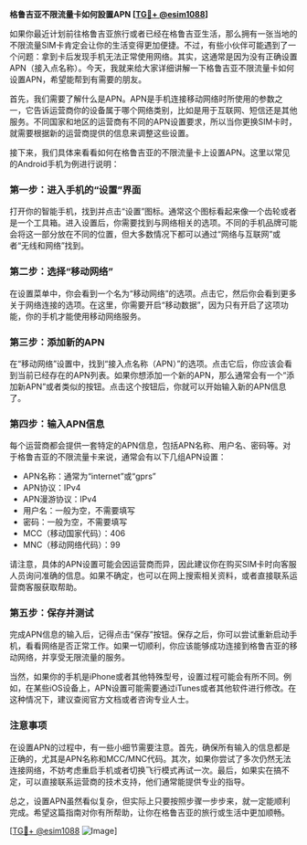 **格鲁吉亚不限流量卡如何設置APN [[TG💪+ @esim1088](https://t.me/s/esim1088)]**

如果你最近计划前往格鲁吉亚旅行或者已经在格鲁吉亚生活，那么拥有一张当地的不限流量SIM卡肯定会让你的生活变得更加便捷。不过，有些小伙伴可能遇到了一个问题：拿到卡后发现手机无法正常使用网络。其实，这通常是因为没有正确设置APN（接入点名称）。今天，我就来给大家详细讲解一下格鲁吉亚不限流量卡如何设置APN，希望能帮到有需要的朋友。

首先，我们需要了解什么是APN。APN是手机连接移动网络时所使用的参数之一，它告诉运营商你的设备属于哪个网络类别，比如是用于互联网、短信还是其他服务。不同国家和地区的运营商有不同的APN设置要求，所以当你更换SIM卡时，就需要根据新的运营商提供的信息来调整这些设置。

接下来，我们具体来看看如何在格鲁吉亚的不限流量卡上设置APN。这里以常见的Android手机为例进行说明：

### 第一步：进入手机的“设置”界面

打开你的智能手机，找到并点击“设置”图标。通常这个图标看起来像一个齿轮或者是一个工具箱。进入设置后，你需要找到与网络相关的选项。不同的手机品牌可能会将这一部分放在不同的位置，但大多数情况下都可以通过“网络与互联网”或者“无线和网络”找到。

### 第二步：选择“移动网络”

在设置菜单中，你会看到一个名为“移动网络”的选项。点击它，然后你会看到更多关于网络连接的选项。在这里，你需要开启“移动数据”，因为只有开启了这项功能，你的手机才能使用移动网络服务。

### 第三步：添加新的APN

在“移动网络”设置中，找到“接入点名称（APN）”的选项。点击它后，你应该会看到当前已经存在的APN列表。如果你想添加一个新的APN，那么通常会有一个“添加新APN”或者类似的按钮。点击这个按钮后，你就可以开始输入新的APN信息了。

### 第四步：输入APN信息

每个运营商都会提供一套特定的APN信息，包括APN名称、用户名、密码等。对于格鲁吉亚的不限流量卡来说，通常会有以下几组APN设置：

- APN名称：通常为“internet”或“gprs”
- APN协议：IPv4
- APN漫游协议：IPv4
- 用户名：一般为空，不需要填写
- 密码：一般为空，不需要填写
- MCC（移动国家代码）：406
- MNC（移动网络代码）：99

请注意，具体的APN设置可能会因运营商而异，因此建议你在购买SIM卡时向客服人员询问准确的信息。如果不确定，也可以在网上搜索相关资料，或者直接联系运营商客服获取帮助。

### 第五步：保存并测试

完成APN信息的输入后，记得点击“保存”按钮。保存之后，你可以尝试重新启动手机，看看网络是否正常工作。如果一切顺利，你应该能够成功连接到格鲁吉亚的移动网络，并享受无限流量的服务。

当然，如果你的手机是iPhone或者其他特殊型号，设置过程可能会有所不同。例如，在某些iOS设备上，APN设置可能需要通过iTunes或者其他软件进行修改。在这种情况下，建议查阅官方文档或者咨询专业人士。

### 注意事项

在设置APN的过程中，有一些小细节需要注意。首先，确保所有输入的信息都是正确的，尤其是APN名称和MCC/MNC代码。其次，如果你尝试了多次仍然无法连接网络，不妨考虑重启手机或者切换飞行模式再试一次。最后，如果实在搞不定，可以直接联系运营商的技术支持，他们通常能提供专业的指导。

总之，设置APN虽然看似复杂，但实际上只要按照步骤一步步来，就一定能顺利完成。希望这篇指南对你有所帮助，让你在格鲁吉亚的旅行或生活中更加顺畅。

[[TG💪+ @esim1088](https://t.me/s/esim1088) ![Image](https://i.postimg.cc/4NQfJmqS/Snipaste-2025-05-13-00-14-12.png)]